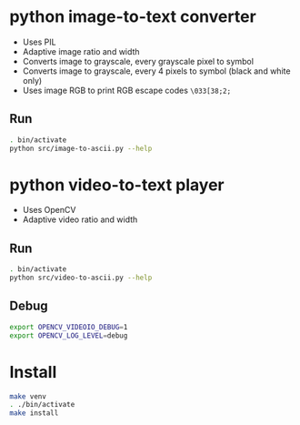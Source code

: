 # python image-to-text converter

-   Uses PIL
-   Adaptive image ratio and width
-   Converts image to grayscale, every grayscale pixel to symbol
-   Converts image to grayscale, every 4 pixels to symbol (black and white only)
-   Uses image RGB to print RGB escape codes `\033[38;2;`

## Run

```bash
. bin/activate
python src/image-to-ascii.py --help
```

# python video-to-text player

-   Uses OpenCV
-   Adaptive video ratio and width

## Run

```bash
. bin/activate
python src/video-to-ascii.py --help
```

## Debug

```bash
export OPENCV_VIDEOIO_DEBUG=1
export OPENCV_LOG_LEVEL=debug
```

# Install

```bash
make venv
. ./bin/activate
make install
```
